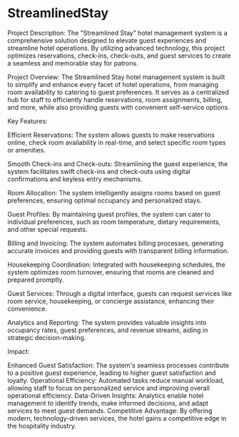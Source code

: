 # StreamlinedStay
Project Description:
The "Streamlined Stay" hotel management system is a comprehensive solution designed to elevate guest experiences and streamline hotel operations. By utilizing advanced technology, this project optimizes reservations, check-ins, check-outs, and guest services to create a seamless and memorable stay for patrons.

Project Overview:
The Streamlined Stay hotel management system is built to simplify and enhance every facet of hotel operations, from managing room availability to catering to guest preferences. It serves as a centralized hub for staff to efficiently handle reservations, room assignments, billing, and more, while also providing guests with convenient self-service options.

Key Features:

Efficient Reservations: The system allows guests to make reservations online, check room availability in real-time, and select specific room types or amenities.

Smooth Check-ins and Check-outs: Streamlining the guest experience, the system facilitates swift check-ins and check-outs using digital confirmations and keyless entry mechanisms.

Room Allocation: The system intelligently assigns rooms based on guest preferences, ensuring optimal occupancy and personalized stays.

Guest Profiles: By maintaining guest profiles, the system can cater to individual preferences, such as room temperature, dietary requirements, and other special requests.

Billing and Invoicing: The system automates billing processes, generating accurate invoices and providing guests with transparent billing information.

Housekeeping Coordination: Integrated with housekeeping schedules, the system optimizes room turnover, ensuring that rooms are cleaned and prepared promptly.

Guest Services: Through a digital interface, guests can request services like room service, housekeeping, or concierge assistance, enhancing their convenience.

Analytics and Reporting: The system provides valuable insights into occupancy rates, guest preferences, and revenue streams, aiding in strategic decision-making.

Impact:

Enhanced Guest Satisfaction: The system's seamless processes contribute to a positive guest experience, leading to higher guest satisfaction and loyalty.
Operational Efficiency: Automated tasks reduce manual workload, allowing staff to focus on personalized service and improving overall operational efficiency.
Data-Driven Insights: Analytics enable hotel management to identify trends, make informed decisions, and adapt services to meet guest demands.
Competitive Advantage: By offering modern, technology-driven services, the hotel gains a competitive edge in the hospitality industry.
